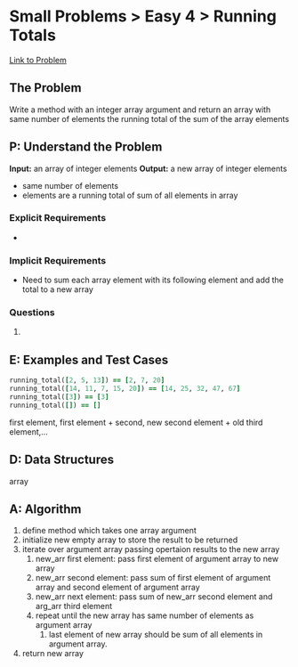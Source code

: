 # Small Problems > Easy 4 > Running Totals
[Link to Problem](https://launchschool.com/exercises/ba434183)

## The Problem

Write a method with an integer array argument and return an array with same number of elements the running total of the sum of the array elements

## P: Understand the Problem
**Input:** an array of integer elements
**Output:** a new array of integer elements

- same number of elements
- elements are a running total of sum of all elements in array

### Explicit Requirements
- 

### Implicit Requirements
- Need to sum each array element with its following element and add the total to a new array

### Questions
1. 

## E: Examples and Test Cases

```ruby
running_total([2, 5, 13]) == [2, 7, 20]
running_total([14, 11, 7, 15, 20]) == [14, 25, 32, 47, 67]
running_total([3]) == [3]
running_total([]) == []
```

first element, first element + second, new second element + old third element,...

## D: Data Structures
array

## A: Algorithm
1. define method which takes one array argument
1. initialize new empty array to store the result to be returned
3. iterate over argument array passing opertaion results to the new array
   1. new_arr first element: pass first element of argument array to new array
   2. new_arr second element: pass sum of first element of argument array and second element of argument array
   3. new_arr next element: pass sum of new_arr second element and arg_arr third element
   4. repeat until the new array has same number of elements as argument array
      1. last element of new array should be sum of all elements in argument array.
4. return new array
